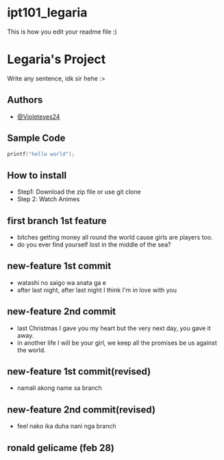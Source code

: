 # ipt101_legaria
This is how you edit your readme file :)

# Legaria's Project
Write any sentence, idk sir hehe :>

## Authors
   - [@Violeteyes24](https://github.com/Violeteyes24)
   
## Sample Code

```c
printf("hello world");
```

## How to install

   - Step1: Download the zip file or use git clone
 - Step 2: Watch Animes

## first branch 1st feature

- bitches getting money all round the world cause girls are players too.
- do you ever find yourself lost in the middle of the sea?

## new-feature 1st commit
- watashi no saigo wa anata ga e
- after last night, after last night I think I'm in love with you

## new-feature 2nd commit
- last Christmas I gave you my heart but the very next day, you gave it away.
- in another life I will be your girl, we keep all the promises be us against the world.

## new-feature 1st commit(revised)
- namali akong name sa branch

## new-feature 2nd commit(revised)
- feel nako ika duha nani nga branch

## ronald gelicame (feb 28)



